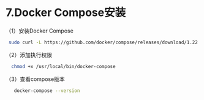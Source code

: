 # 7.Docker Compose安装

（1）安装Docker Compose

```bash
 sudo curl -L https://github.com/docker/compose/releases/download/1.22.0/docker-compose-$(uname -s)-$(uname -m) -o /usr/local/bin/docker-compose
```

（2）添加执行权限

```bash
  chmod +x /usr/local/bin/docker-compose
```

（3）查看compose版本

```bash
   docker-compose --version
```
